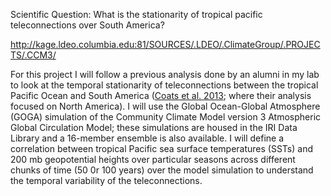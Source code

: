 Scientific Question: What is the stationarity of tropical pacific teleconnections over South America?

http://kage.ldeo.columbia.edu:81/SOURCES/.LDEO/.ClimateGroup/.PROJECTS/.CCM3/

For this project I will follow a previous analysis done by an alumni in my lab to look at the temporal stationarity of teleconnections between the tropical Pacific Ocean and South America ([Coats et al. 2013](https://agupubs.onlinelibrary.wiley.com/doi/full/10.1002/grl.50938); where their analysis focused on North America). I will use the Global Ocean-Global Atmosphere (GOGA) simulation of the Community Climate Model version 3 Atmospheric Global Circulation Model; these simulations are housed in the IRI Data Library and a 16-member ensemble is also available. I will define a correlation between tropical Pacific sea surface temperatures (SSTs) and 200 mb geopotential heights over particular seasons across different chunks of time (50 0r 100 years) over the model simulation to understand the temporal variability of the teleconnections. 